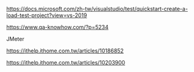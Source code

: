 

https://docs.microsoft.com/zh-tw/visualstudio/test/quickstart-create-a-load-test-project?view=vs-2019

https://www.qa-knowhow.com/?p=5234


JMeter

https://ithelp.ithome.com.tw/articles/10186852

https://ithelp.ithome.com.tw/articles/10203900